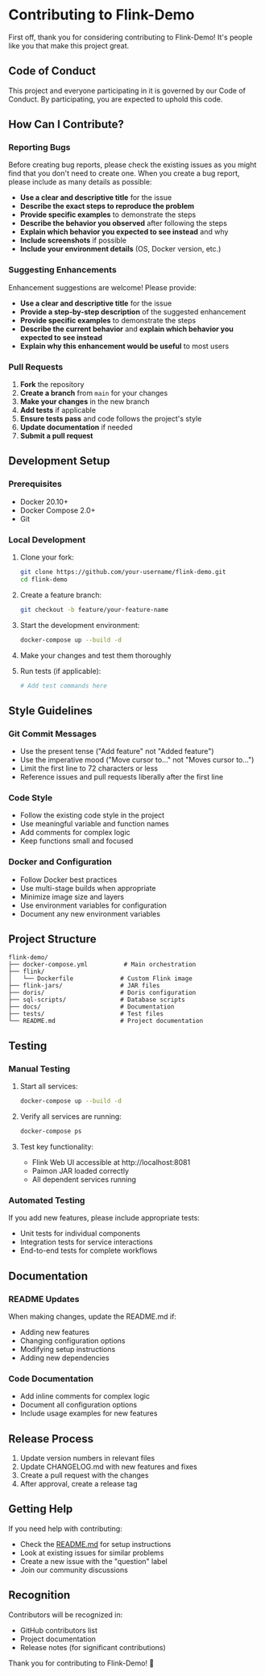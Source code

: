# Contributing to Flink-Demo

First off, thank you for considering contributing to Flink-Demo! It's people like you that make this project great.

## Code of Conduct

This project and everyone participating in it is governed by our Code of Conduct. By participating, you are expected to uphold this code.

## How Can I Contribute?

### Reporting Bugs

Before creating bug reports, please check the existing issues as you might find that you don't need to create one. When you create a bug report, please include as many details as possible:

- **Use a clear and descriptive title** for the issue
- **Describe the exact steps to reproduce the problem**
- **Provide specific examples** to demonstrate the steps
- **Describe the behavior you observed** after following the steps
- **Explain which behavior you expected to see instead** and why
- **Include screenshots** if possible
- **Include your environment details** (OS, Docker version, etc.)

### Suggesting Enhancements

Enhancement suggestions are welcome! Please provide:

- **Use a clear and descriptive title** for the issue
- **Provide a step-by-step description** of the suggested enhancement
- **Provide specific examples** to demonstrate the steps
- **Describe the current behavior** and **explain which behavior you expected to see instead**
- **Explain why this enhancement would be useful** to most users

### Pull Requests

1. **Fork** the repository
2. **Create a branch** from `main` for your changes
3. **Make your changes** in the new branch
4. **Add tests** if applicable
5. **Ensure tests pass** and code follows the project's style
6. **Update documentation** if needed
7. **Submit a pull request**

## Development Setup

### Prerequisites

- Docker 20.10+
- Docker Compose 2.0+
- Git

### Local Development

1. Clone your fork:
   ```bash
   git clone https://github.com/your-username/flink-demo.git
   cd flink-demo
   ```

2. Create a feature branch:
   ```bash
   git checkout -b feature/your-feature-name
   ```

3. Start the development environment:
   ```bash
   docker-compose up --build -d
   ```

4. Make your changes and test them thoroughly

5. Run tests (if applicable):
   ```bash
   # Add test commands here
   ```

## Style Guidelines

### Git Commit Messages

- Use the present tense ("Add feature" not "Added feature")
- Use the imperative mood ("Move cursor to..." not "Moves cursor to...")
- Limit the first line to 72 characters or less
- Reference issues and pull requests liberally after the first line

### Code Style

- Follow the existing code style in the project
- Use meaningful variable and function names
- Add comments for complex logic
- Keep functions small and focused

### Docker and Configuration

- Follow Docker best practices
- Use multi-stage builds when appropriate
- Minimize image size and layers
- Use environment variables for configuration
- Document any new environment variables

## Project Structure

```
flink-demo/
├── docker-compose.yml          # Main orchestration
├── flink/
│   └── Dockerfile             # Custom Flink image
├── flink-jars/                # JAR files
├── doris/                     # Doris configuration
├── sql-scripts/               # Database scripts
├── docs/                      # Documentation
├── tests/                     # Test files
└── README.md                  # Project documentation
```

## Testing

### Manual Testing

1. Start all services:
   ```bash
   docker-compose up --build -d
   ```

2. Verify all services are running:
   ```bash
   docker-compose ps
   ```

3. Test key functionality:
   - Flink Web UI accessible at http://localhost:8081
   - Paimon JAR loaded correctly
   - All dependent services running

### Automated Testing

If you add new features, please include appropriate tests:

- Unit tests for individual components
- Integration tests for service interactions
- End-to-end tests for complete workflows

## Documentation

### README Updates

When making changes, update the README.md if:
- Adding new features
- Changing configuration options
- Modifying setup instructions
- Adding new dependencies

### Code Documentation

- Add inline comments for complex logic
- Document all configuration options
- Include usage examples for new features

## Release Process

1. Update version numbers in relevant files
2. Update CHANGELOG.md with new features and fixes
3. Create a pull request with the changes
4. After approval, create a release tag

## Getting Help

If you need help with contributing:

- Check the [README.md](README.md) for setup instructions
- Look at existing issues for similar problems
- Create a new issue with the "question" label
- Join our community discussions

## Recognition

Contributors will be recognized in:
- GitHub contributors list
- Project documentation
- Release notes (for significant contributions)

Thank you for contributing to Flink-Demo! 🎉 